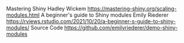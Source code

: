 Mastering Shiny Hadley Wickem https://mastering-shiny.org/scaling-modules.html
A beginner's guide to Shiny modules Emily Riederer https://rviews.rstudio.com/2021/10/20/a-beginner-s-guide-to-shiny-modules/ Source Code https://github.com/emilyriederer/demo-shiny-modules
